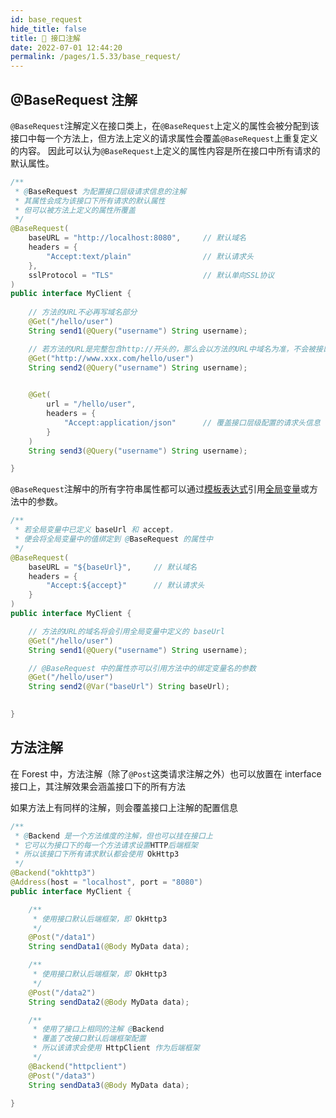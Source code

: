 ```yaml
---
id: base_request
hide_title: false
title: 🧁 接口注解
date: 2022-07-01 12:44:20
permalink: /pages/1.5.33/base_request/
---
```


## @BaseRequest 注解

`@BaseRequest`注解定义在接口类上，在`@BaseRequest`上定义的属性会被分配到该接口中每一个方法上，但方法上定义的请求属性会覆盖`@BaseRequest`上重复定义的内容。
因此可以认为`@BaseRequest`上定义的属性内容是所在接口中所有请求的默认属性。


```java
/**
 * @BaseRequest 为配置接口层级请求信息的注解
 * 其属性会成为该接口下所有请求的默认属性
 * 但可以被方法上定义的属性所覆盖
 */
@BaseRequest(
    baseURL = "http://localhost:8080",     // 默认域名
    headers = {
        "Accept:text/plain"                // 默认请求头
    },
    sslProtocol = "TLS"                    // 默认单向SSL协议
)
public interface MyClient {
  
    // 方法的URL不必再写域名部分
    @Get("/hello/user")
    String send1(@Query("username") String username);

    // 若方法的URL是完整包含http://开头的，那么会以方法的URL中域名为准，不会被接口层级中的baseURL属性覆盖
    @Get("http://www.xxx.com/hello/user")
    String send2(@Query("username") String username);
  

    @Get(
        url = "/hello/user",
        headers = {
            "Accept:application/json"      // 覆盖接口层级配置的请求头信息
        }
    )     
    String send3(@Query("username") String username);

}
```

`@BaseRequest`注解中的所有字符串属性都可以通过[模板表达式](https://dt_flys.gitee.io/forest/#/?id=%E5%8D%81-%E6%A8%A1%E6%9D%BF%E8%A1%A8%E8%BE%BE%E5%BC%8F)引用[全局变量](https://dt_flys.gitee.io/forest/#/?id=_65-%E5%85%A8%E5%B1%80%E5%8F%98%E9%87%8F%E7%BB%91%E5%AE%9A)或方法中的参数。

```java
/** 
 * 若全局变量中已定义 baseUrl 和 accept，
 * 便会将全局变量中的值绑定到 @BaseRequest 的属性中
 */
@BaseRequest(
    baseURL = "${baseUrl}",     // 默认域名
    headers = {
        "Accept:${accept}"      // 默认请求头
    }
)
public interface MyClient {

    // 方法的URL的域名将会引用全局变量中定义的 baseUrl
    @Get("/hello/user")     
    String send1(@Query("username") String username);

    // @BaseRequest 中的属性亦可以引用方法中的绑定变量名的参数
    @Get("/hello/user")
    String send2(@Var("baseUrl") String baseUrl);
  

}

```

## 方法注解

在 Forest 中，方法注解（除了`@Post`这类请求注解之外）也可以放置在 interface 接口上，其注解效果会涵盖接口下的所有方法

如果方法上有同样的注解，则会覆盖接口上注解的配置信息

```java
/**
 * @Backend 是一个方法维度的注解，但也可以挂在接口上
 * 它可以为接口下的每一个方法请求设置HTTP后端框架
 * 所以该接口下所有请求默认都会使用 OkHttp3
 */
@Backend("okhttp3")
@Address(host = "localhost", port = "8080")
public interface MyClient {

    /**
     * 使用接口默认后端框架，即 OkHttp3
     */
    @Post("/data1")
    String sendData1(@Body MyData data);

    /**
     * 使用接口默认后端框架，即 OkHttp3
     */
    @Post("/data2")
    String sendData2(@Body MyData data);

    /**
     * 使用了接口上相同的注解 @Backend
     * 覆盖了改接口默认后端框架配置
     * 所以该请求会使用 HttpClient 作为后端框架
     */
    @Backend("httpclient")
    @Post("/data3")
    String sendData3(@Body MyData data);

}


```
